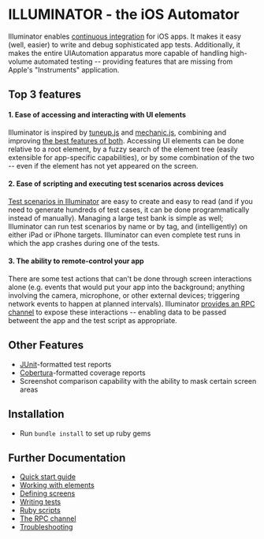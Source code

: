 ILLUMINATOR - the iOS Automator
===============================

Illuminator enables [continuous integration](http://en.wikipedia.org/wiki/Continuous_integration) for iOS apps.  It makes it easy (well, easier) to write and debug sophisticated app tests.  Additionally, it makes the entire UIAutomation apparatus more capable of handling high-volume automated testing -- providing features that are missing from Apple's "Instruments" application.


Top 3 features
--------------

#### 1. Ease of accessing and interacting with UI elements

Illuminator is inspired by [tuneup.js](https://github.com/alexvollmer/tuneup_js) and [mechanic.js](https://github.com/jaykz52/mechanic), combining and improving [the best features of both](docs/Extensions.md).  Accessing UI elements can be done relative to a root element, by a fuzzy search of the element tree (easily extensible for app-specific capabilities), or by some combination of the two -- even if the element has not yet appeared on the screen.

#### 2. Ease of scripting and executing test scenarios across devices

[Test scenarios in Illuminator](docs/Automator.md) are easy to create and easy to read (and if you need to generate hundreds of test cases, it can be done programmatically instead of manually).  Managing a large test bank is simple as well; Illuminator can run test scenarios by name or by tag, and (intelligently) on either iPad or iPhone targets.  Illuminator can even complete test runs in which the app crashes during one of the tests.

#### 3. The ability to remote-control your app

There are some test actions that can't be done through screen interactions alone (e.g. events that would put your app into the background; anything involving the camera, microphone, or other external devices; triggering network events to happen at planned intervals).  Illuminator [provides an RPC channel](docs/Bridge.md) to expose these interactions -- enabling data to be passed betweent the app and the test script as appropriate.


Other Features
--------------

* [JUnit](http://windyroad.com.au/2011/02/07/apache-ant-junit-xml-schema/)-formatted test reports 
* [Cobertura](http://cobertura.github.io/cobertura/)-formatted coverage reports
* Screenshot comparison capability with the ability to mask certain screen areas


Installation
------------

* Run `bundle install` to set up ruby gems


Further Documentation
---------------------
* [Quick start guide](docs/Quickstart.md)
* [Working with elements](docs/Extensions.md)
* [Defining screens](docs/AppMap.md)
* [Writing tests](docs/Automator.md)
* [Ruby scripts](docs/Commandline.md)
* [The RPC channel](docs/Bridge.md)
* [Troubleshooting](docs/Troubleshooting.md)